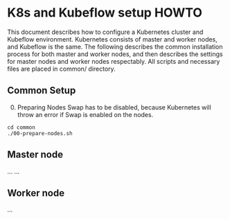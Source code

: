 # K8s and Kubeflow setup HOWTO
This document describes how to configure a Kubernetes cluster and Kubeflow environment.
Kubernetes consists of master and worker nodes, and Kubeflow is the same.
The following describes the common installation process for both master and worker nodes, and then describes the settings for master nodes and worker nodes respectably.
All scripts and necessary files are placed in common/ directory.

## Common Setup
00. Preparing Nodes
Swap has to be disabled, because Kubernetes will throw an error if Swap is enabled on the nodes.
```
cd common
./00-prepare-nodes.sh
```

## Master node
...
...

## Worker node

...
